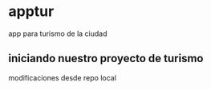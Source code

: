 # apptur
app para turismo de la ciudad
## iniciando nuestro proyecto de turismo

modificaciones desde repo local